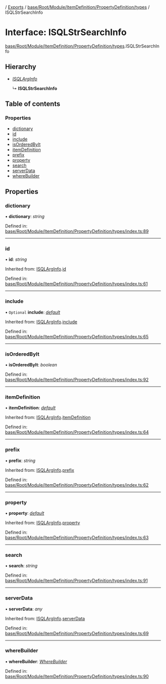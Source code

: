 [](../README.md) / [Exports](../modules.md) / [base/Root/Module/ItemDefinition/PropertyDefinition/types](../modules/base_root_module_itemdefinition_propertydefinition_types.md) / ISQLStrSearchInfo

# Interface: ISQLStrSearchInfo

[base/Root/Module/ItemDefinition/PropertyDefinition/types](../modules/base_root_module_itemdefinition_propertydefinition_types.md).ISQLStrSearchInfo

## Hierarchy

* [*ISQLArgInfo*](base_root_module_itemdefinition_propertydefinition_types.isqlarginfo.md)

  ↳ **ISQLStrSearchInfo**

## Table of contents

### Properties

- [dictionary](base_root_module_itemdefinition_propertydefinition_types.isqlstrsearchinfo.md#dictionary)
- [id](base_root_module_itemdefinition_propertydefinition_types.isqlstrsearchinfo.md#id)
- [include](base_root_module_itemdefinition_propertydefinition_types.isqlstrsearchinfo.md#include)
- [isOrderedByIt](base_root_module_itemdefinition_propertydefinition_types.isqlstrsearchinfo.md#isorderedbyit)
- [itemDefinition](base_root_module_itemdefinition_propertydefinition_types.isqlstrsearchinfo.md#itemdefinition)
- [prefix](base_root_module_itemdefinition_propertydefinition_types.isqlstrsearchinfo.md#prefix)
- [property](base_root_module_itemdefinition_propertydefinition_types.isqlstrsearchinfo.md#property)
- [search](base_root_module_itemdefinition_propertydefinition_types.isqlstrsearchinfo.md#search)
- [serverData](base_root_module_itemdefinition_propertydefinition_types.isqlstrsearchinfo.md#serverdata)
- [whereBuilder](base_root_module_itemdefinition_propertydefinition_types.isqlstrsearchinfo.md#wherebuilder)

## Properties

### dictionary

• **dictionary**: *string*

Defined in: [base/Root/Module/ItemDefinition/PropertyDefinition/types/index.ts:89](https://github.com/onzag/itemize/blob/0e9b128c/base/Root/Module/ItemDefinition/PropertyDefinition/types/index.ts#L89)

___

### id

• **id**: *string*

Inherited from: [ISQLArgInfo](base_root_module_itemdefinition_propertydefinition_types.isqlarginfo.md).[id](base_root_module_itemdefinition_propertydefinition_types.isqlarginfo.md#id)

Defined in: [base/Root/Module/ItemDefinition/PropertyDefinition/types/index.ts:61](https://github.com/onzag/itemize/blob/0e9b128c/base/Root/Module/ItemDefinition/PropertyDefinition/types/index.ts#L61)

___

### include

• `Optional` **include**: [*default*](../classes/base_root_module_itemdefinition_include.default.md)

Inherited from: [ISQLArgInfo](base_root_module_itemdefinition_propertydefinition_types.isqlarginfo.md).[include](base_root_module_itemdefinition_propertydefinition_types.isqlarginfo.md#include)

Defined in: [base/Root/Module/ItemDefinition/PropertyDefinition/types/index.ts:65](https://github.com/onzag/itemize/blob/0e9b128c/base/Root/Module/ItemDefinition/PropertyDefinition/types/index.ts#L65)

___

### isOrderedByIt

• **isOrderedByIt**: *boolean*

Defined in: [base/Root/Module/ItemDefinition/PropertyDefinition/types/index.ts:92](https://github.com/onzag/itemize/blob/0e9b128c/base/Root/Module/ItemDefinition/PropertyDefinition/types/index.ts#L92)

___

### itemDefinition

• **itemDefinition**: [*default*](../classes/base_root_module_itemdefinition.default.md)

Inherited from: [ISQLArgInfo](base_root_module_itemdefinition_propertydefinition_types.isqlarginfo.md).[itemDefinition](base_root_module_itemdefinition_propertydefinition_types.isqlarginfo.md#itemdefinition)

Defined in: [base/Root/Module/ItemDefinition/PropertyDefinition/types/index.ts:64](https://github.com/onzag/itemize/blob/0e9b128c/base/Root/Module/ItemDefinition/PropertyDefinition/types/index.ts#L64)

___

### prefix

• **prefix**: *string*

Inherited from: [ISQLArgInfo](base_root_module_itemdefinition_propertydefinition_types.isqlarginfo.md).[prefix](base_root_module_itemdefinition_propertydefinition_types.isqlarginfo.md#prefix)

Defined in: [base/Root/Module/ItemDefinition/PropertyDefinition/types/index.ts:62](https://github.com/onzag/itemize/blob/0e9b128c/base/Root/Module/ItemDefinition/PropertyDefinition/types/index.ts#L62)

___

### property

• **property**: [*default*](../classes/base_root_module_itemdefinition_propertydefinition.default.md)

Inherited from: [ISQLArgInfo](base_root_module_itemdefinition_propertydefinition_types.isqlarginfo.md).[property](base_root_module_itemdefinition_propertydefinition_types.isqlarginfo.md#property)

Defined in: [base/Root/Module/ItemDefinition/PropertyDefinition/types/index.ts:63](https://github.com/onzag/itemize/blob/0e9b128c/base/Root/Module/ItemDefinition/PropertyDefinition/types/index.ts#L63)

___

### search

• **search**: *string*

Defined in: [base/Root/Module/ItemDefinition/PropertyDefinition/types/index.ts:91](https://github.com/onzag/itemize/blob/0e9b128c/base/Root/Module/ItemDefinition/PropertyDefinition/types/index.ts#L91)

___

### serverData

• **serverData**: *any*

Inherited from: [ISQLArgInfo](base_root_module_itemdefinition_propertydefinition_types.isqlarginfo.md).[serverData](base_root_module_itemdefinition_propertydefinition_types.isqlarginfo.md#serverdata)

Defined in: [base/Root/Module/ItemDefinition/PropertyDefinition/types/index.ts:69](https://github.com/onzag/itemize/blob/0e9b128c/base/Root/Module/ItemDefinition/PropertyDefinition/types/index.ts#L69)

___

### whereBuilder

• **whereBuilder**: [*WhereBuilder*](../classes/database_wherebuilder.wherebuilder.md)

Defined in: [base/Root/Module/ItemDefinition/PropertyDefinition/types/index.ts:90](https://github.com/onzag/itemize/blob/0e9b128c/base/Root/Module/ItemDefinition/PropertyDefinition/types/index.ts#L90)
